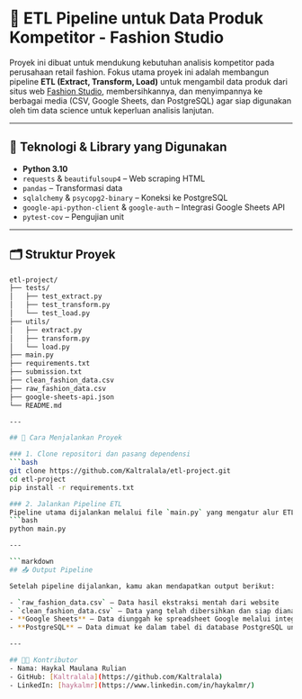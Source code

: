 # 🧵 ETL Pipeline untuk Data Produk Kompetitor - Fashion Studio

Proyek ini dibuat untuk mendukung kebutuhan analisis kompetitor pada perusahaan retail fashion. Fokus utama proyek ini adalah membangun pipeline **ETL (Extract, Transform, Load)** untuk mengambil data produk dari situs web [Fashion Studio](https://fashion-studio.dicoding.dev), membersihkannya, dan menyimpannya ke berbagai media (CSV, Google Sheets, dan PostgreSQL) agar siap digunakan oleh tim data science untuk keperluan analisis lanjutan.

---

## 🔧 Teknologi & Library yang Digunakan

- **Python 3.10**
- `requests` & `beautifulsoup4` – Web scraping HTML
- `pandas` – Transformasi data
- `sqlalchemy` & `psycopg2-binary` – Koneksi ke PostgreSQL
- `google-api-python-client` & `google-auth` – Integrasi Google Sheets API
- `pytest-cov` – Pengujian unit

---

## 🗂️ Struktur Proyek

```bash
etl-project/
├── tests/
│   ├── test_extract.py
│   ├── test_transform.py
│   └── test_load.py
├── utils/
│   ├── extract.py
│   ├── transform.py
│   └── load.py
├── main.py
├── requirements.txt
├── submission.txt
├── clean_fashion_data.csv
├── raw_fashion_data.csv
├── google-sheets-api.json
└── README.md

---

## 🚀 Cara Menjalankan Proyek

### 1. Clone repositori dan pasang dependensi
```bash
git clone https://github.com/Kaltralala/etl-project.git
cd etl-project
pip install -r requirements.txt

### 2. Jalankan Pipeline ETL
Pipeline utama dijalankan melalui file `main.py` yang mengatur alur ETL secara terstruktur:
```bash
python main.py

---

```markdown
## 📤 Output Pipeline

Setelah pipeline dijalankan, kamu akan mendapatkan output berikut:

- `raw_fashion_data.csv` – Data hasil ekstraksi mentah dari website
- `clean_fashion_data.csv` – Data yang telah dibersihkan dan siap dianalisis
- **Google Sheets** – Data diunggah ke spreadsheet Google melalui integrasi API
- **PostgreSQL** – Data dimuat ke dalam tabel di database PostgreSQL untuk keperluan lanjutan

---

## 🧑‍💻 Kontributor
- Nama: Haykal Maulana Rulian
- GitHub: [Kaltralala](https://github.com/Kaltralala)
- LinkedIn: [haykalmr](https://www.linkedin.com/in/haykalmr/)